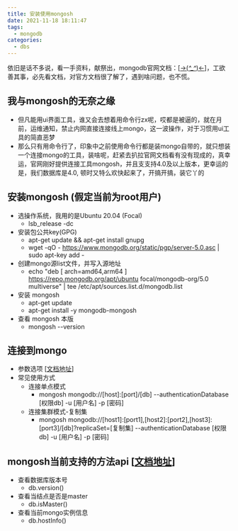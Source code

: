 ```yaml
---
title: 安装使用mongosh
date: 2021-11-18 18:11:47
tags:
  - mongodb
categories:
  - dbs
---
```


依旧是话不多说，看一手资料，献祭出，mongodb官网文档：[[->(*^_^*)<-](https://docs.mongodb.com/mongodb-shell/install/)]，工欲善其事，必先看文档，对官方文档很了解了，遇到啥问题，也不慌。

## 我与mongosh的无奈之缘

- 但凡能用ui界面工具，谁又会去想着用命令行zx呢，哎都是被逼的，就在月前，运维通知，禁止内网直接连接线上mongo，这一波操作，对于习惯用ui工具的简直恶梦
- 那么只有用命令行了，印象中之前使用命令行都是装mongo自带的，就只想装一个连接mongo的工具，装啥呢，赶紧去扒拉官网文档看有没有现成的，真幸运，官网刚好提供连接工具mongosh，并且支支持4.0及以上版本，更幸运的是，我们数据库是4.0, 顿时又特么欢快起来了，开搞开搞，装它丫的

## 安装mongosh (假定当前为root用户)
  - 选操作系统，我用的是Ubuntu 20.04 (Focal)
    - lsb_release -dc
  - 安装包公共key(GPG)
    - apt-get update && apt-get install gnupg
    - wget -qO - https://www.mongodb.org/static/pgp/server-5.0.asc | sudo apt-key add -
  - 创建mongo源list文件，并写入源地址
    - echo "deb [ arch=amd64,arm64 ] https://repo.mongodb.org/apt/ubuntu focal/mongodb-org/5.0 multiverse" | tee /etc/apt/sources.list.d/mongodb.list
  - 安装 mongosh
    - apt-get update
    - apt-get install -y mongodb-mongosh
  - 查看 mongosh 本版
    - mongosh --version

## 连接到mongo
  - 参数选项 [[文档地址](https://docs.mongodb.com/mongodb-shell/reference/options/)]
  - 常见使用方式
    - 连接单点模式
      - mongosh mongodb://[host]:[port]/[db] --authenticationDatabase [权限db] -u [用户名] -p [密码]
    - 连接集群模式-复制集
      - mongosh mongodb://[host1]:[port1],[host2]:[port2],[host3]:[port3]/[db]?replicaSet=[复制集] --authenticationDatabase [权限db] -u [用户名] -p [密码]

## mongosh当前支持的方法api [[文档地址](https://docs.mongodb.com/mongodb-shell/reference/methods/)]
  - 查看数据库版本号
    - db.version()
  - 查看当结点是否是master
    - db.isMaster()
  - 查看当前mongo实例信息
    - db.hostInfo()